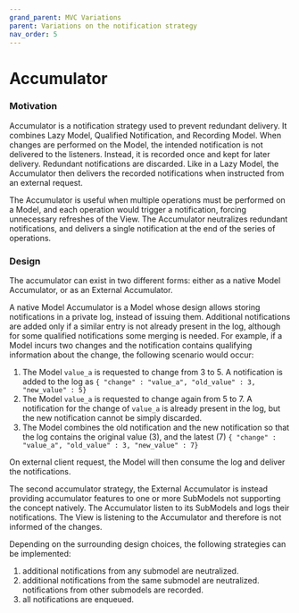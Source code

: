 ```yaml
---
grand_parent: MVC Variations
parent: Variations on the notification strategy
nav_order: 5
---
```

# Accumulator

### Motivation

Accumulator is a notification strategy used to prevent redundant delivery. It combines
Lazy Model, Qualified Notification, and Recording Model. When changes are performed on 
the Model, the intended notification is not delivered to the listeners. Instead, it 
is recorded once and kept for later delivery.  Redundant notifications are discarded. 
Like in a Lazy Model, the Accumulator then delivers the recorded notifications when 
instructed from an external request.

The Accumulator is useful when multiple operations must be performed on a Model, 
and each operation would trigger a notification, forcing unnecessary refreshes 
of the View. The Accumulator neutralizes redundant notifications, and delivers a
single notification at the end of the series of operations.

### Design

The accumulator can exist in two different forms: either as a native Model Accumulator,
or as an External Accumulator.

A native Model Accumulator is a Model whose design allows storing notifications
in a private log, instead of issuing them. Additional notifications are added
only if a similar entry is not already present in the log, although for some
qualified notifications some merging is needed. For example, if a
Model incurs two changes and the notification contains qualifying information
about the change, the following scenario would occur:

1. The Model ``value_a`` is requested to change from 3 to 5. A notification is
   added to the log as ``{ "change" : "value_a", "old_value" : 3, "new_value" : 5}``
2. The Model ``value_a`` is requested to change again from 5 to 7. 
   A notification for the change of ``value_a`` is already present in the log, but the
   new notification cannot be simply discarded.
3. The Model combines the old notification and the new notification so that the log contains
   the original value (3), and the latest (7) ``{ "change" : "value_a",
   "old_value" : 3, "new_value" : 7}``
 
On external client request, the Model will then consume the log and deliver the notifications.

The second accumulator strategy, the External Accumulator is instead providing
accumulator features to one or more SubModels not supporting the concept natively. 
The Accumulator listen to its SubModels and logs their notifications. The View is
listening to the Accumulator and therefore is not informed of the changes. 

Depending on the surrounding design choices, the following strategies can be implemented:

1. additional notifications from any submodel are neutralized.
2. additional notifications from the same submodel are neutralized. notifications from other submodels are recorded.
3. all notifications are enqueued.


